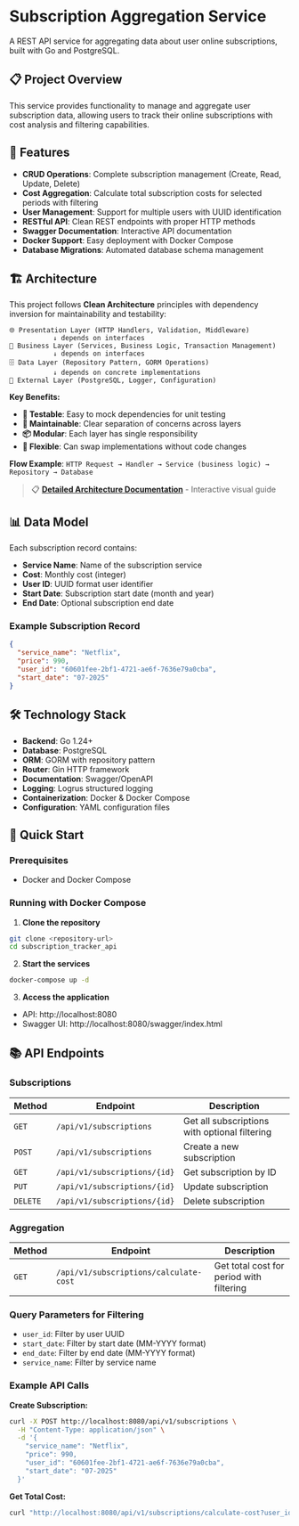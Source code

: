 # Subscription Aggregation Service

A REST API service for aggregating data about user online subscriptions, built with Go and PostgreSQL.

## 📋 Project Overview

This service provides functionality to manage and aggregate user subscription data, allowing users to track their online subscriptions with cost analysis and filtering capabilities.

## 🚀 Features

- **CRUD Operations**: Complete subscription management (Create, Read, Update, Delete)
- **Cost Aggregation**: Calculate total subscription costs for selected periods with filtering
- **User Management**: Support for multiple users with UUID identification
- **RESTful API**: Clean REST endpoints with proper HTTP methods
- **Swagger Documentation**: Interactive API documentation
- **Docker Support**: Easy deployment with Docker Compose
- **Database Migrations**: Automated database schema management

## 🏗️ Architecture

This project follows **Clean Architecture** principles with dependency inversion for maintainability and testability:

```
🌐 Presentation Layer (HTTP Handlers, Validation, Middleware)
           ↓ depends on interfaces
🧠 Business Layer (Services, Business Logic, Transaction Management)
           ↓ depends on interfaces  
🗄️ Data Layer (Repository Pattern, GORM Operations)
           ↓ depends on concrete implementations
🔌 External Layer (PostgreSQL, Logger, Configuration)
```

**Key Benefits:**
- **🧪 Testable**: Easy to mock dependencies for unit testing
- **🔧 Maintainable**: Clear separation of concerns across layers
- **📦 Modular**: Each layer has single responsibility
- **🔄 Flexible**: Can swap implementations without code changes

**Flow Example**: `HTTP Request → Handler → Service (business logic) → Repository → Database`

> 📋 **[Detailed Architecture Documentation](https://xoviwyrx.github.io/subscription-tracker-api/docs/architecture.html)** - Interactive visual guide

## 📊 Data Model

Each subscription record contains:
- **Service Name**: Name of the subscription service
- **Cost**: Monthly cost (integer)
- **User ID**: UUID format user identifier
- **Start Date**: Subscription start date (month and year)
- **End Date**: Optional subscription end date

### Example Subscription Record
```json
{
  "service_name": "Netflix",
  "price": 990,
  "user_id": "60601fee-2bf1-4721-ae6f-7636e79a0cba",
  "start_date": "07-2025"
}
```

## 🛠 Technology Stack

- **Backend**: Go 1.24+
- **Database**: PostgreSQL
- **ORM**: GORM with repository pattern
- **Router**: Gin HTTP framework
- **Documentation**: Swagger/OpenAPI
- **Logging**: Logrus structured logging
- **Containerization**: Docker & Docker Compose
- **Configuration**: YAML configuration files

## 🚀 Quick Start

### Prerequisites
- Docker and Docker Compose

### Running with Docker Compose

1. **Clone the repository**
```bash
git clone <repository-url>
cd subscription_tracker_api
```

2. **Start the services**
```bash
docker-compose up -d
```

3. **Access the application**
- API: http://localhost:8080
- Swagger UI: http://localhost:8080/swagger/index.html

## 📚 API Endpoints

### Subscriptions

| Method | Endpoint | Description |
|--------|----------|-------------|
| `GET` | `/api/v1/subscriptions` | Get all subscriptions with optional filtering |
| `POST` | `/api/v1/subscriptions` | Create a new subscription |
| `GET` | `/api/v1/subscriptions/{id}` | Get subscription by ID |
| `PUT` | `/api/v1/subscriptions/{id}` | Update subscription |
| `DELETE` | `/api/v1/subscriptions/{id}` | Delete subscription |

### Aggregation

| Method | Endpoint | Description |
|--------|----------|-------------|
| `GET` | `/api/v1/subscriptions/calculate-cost` | Get total cost for period with filtering |

### Query Parameters for Filtering

- `user_id`: Filter by user UUID
- `start_date`: Filter by start date (MM-YYYY format)
- `end_date`: Filter by end date (MM-YYYY format)
- `service_name`: Filter by service name

### Example API Calls

**Create Subscription:**
```bash
curl -X POST http://localhost:8080/api/v1/subscriptions \
  -H "Content-Type: application/json" \
  -d '{
    "service_name": "Netflix",
    "price": 990,
    "user_id": "60601fee-2bf1-4721-ae6f-7636e79a0cba",
    "start_date": "07-2025"
  }'
```

**Get Total Cost:**
```bash
curl "http://localhost:8080/api/v1/subscriptions/calculate-cost?user_id=60601fee-2bf1-4721-ae6f-7636e79a0cba&start_date=01-2025&end_date=12-2025"
```